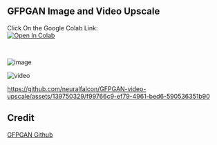 ## GFPGAN Image and Video Upscale
Click On the Google Colab Link:<br>
[![Open In Colab](https://colab.research.google.com/assets/colab-badge.svg)](https://colab.research.google.com/github/neuralfalcon/GFPGAN-video-upscale/blob/main/GFPGAN_Video_upscaler_by_neuralfalcon.ipynb) 

<br>

![image](https://github.com/neuralfalcon/GFPGAN-video-upscale/assets/139750329/11d432c6-88de-4108-acbd-6978234dd800)

![video](https://github.com/neuralfalcon/GFPGAN-video-upscale/assets/139750329/c810b573-5370-43cb-a2e9-20ee7764e469)

https://github.com/neuralfalcon/GFPGAN-video-upscale/assets/139750329/f99766c9-ef79-4961-bed6-590536351b90

## Credit
[GFPGAN Github](https://github.com/TencentARC/GFPGAN)

